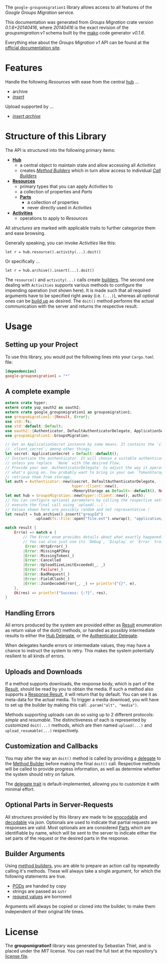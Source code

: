<!---
DO NOT EDIT !
This file was generated automatically from 'src/mako/api/README.md.mako'
DO NOT EDIT !
-->
The `google-groupsmigration1` library allows access to all features of the *Google Groups Migration* service.

This documentation was generated from *Groups Migration* crate version *0.1.6+20140416*, where *20140416* is the exact revision of the *groupsmigration:v1* schema built by the [mako](http://www.makotemplates.org/) code generator *v0.1.6*.

Everything else about the *Groups Migration* *v1* API can be found at the
[official documentation site](https://developers.google.com/google-apps/groups-migration/).
# Features

Handle the following *Resources* with ease from the central [hub](http://byron.github.io/google-apis-rs/google_groupsmigration1/struct.GroupsMigration.html) ... 

* archive
 * [*insert*](http://byron.github.io/google-apis-rs/google_groupsmigration1/struct.ArchiveInsertCall.html)


Upload supported by ...

* [*insert archive*](http://byron.github.io/google-apis-rs/google_groupsmigration1/struct.ArchiveInsertCall.html)



# Structure of this Library

The API is structured into the following primary items:

* **[Hub](http://byron.github.io/google-apis-rs/google_groupsmigration1/struct.GroupsMigration.html)**
    * a central object to maintain state and allow accessing all *Activities*
    * creates [*Method Builders*](http://byron.github.io/google-apis-rs/google_groupsmigration1/trait.MethodsBuilder.html) which in turn
      allow access to individual [*Call Builders*](http://byron.github.io/google-apis-rs/google_groupsmigration1/trait.CallBuilder.html)
* **[Resources](http://byron.github.io/google-apis-rs/google_groupsmigration1/trait.Resource.html)**
    * primary types that you can apply *Activities* to
    * a collection of properties and *Parts*
    * **[Parts](http://byron.github.io/google-apis-rs/google_groupsmigration1/trait.Part.html)**
        * a collection of properties
        * never directly used in *Activities*
* **[Activities](http://byron.github.io/google-apis-rs/google_groupsmigration1/trait.CallBuilder.html)**
    * operations to apply to *Resources*

All *structures* are marked with applicable traits to further categorize them and ease browsing.

Generally speaking, you can invoke *Activities* like this:

```Rust,ignore
let r = hub.resource().activity(...).doit()
```

Or specifically ...

```ignore
let r = hub.archive().insert(...).doit()
```

The `resource()` and `activity(...)` calls create [builders][builder-pattern]. The second one dealing with `Activities` 
supports various methods to configure the impending operation (not shown here). It is made such that all required arguments have to be 
specified right away (i.e. `(...)`), whereas all optional ones can be [build up][builder-pattern] as desired.
The `doit()` method performs the actual communication with the server and returns the respective result.

# Usage

## Setting up your Project

To use this library, you would put the following lines into your `Cargo.toml` file:

```toml
[dependencies]
google-groupsmigration1 = "*"
```

## A complete example

```Rust
extern crate hyper;
extern crate yup_oauth2 as oauth2;
extern crate google_groupsmigration1 as groupsmigration1;
use groupsmigration1::{Result, Error};
use std::fs;
use std::default::Default;
use oauth2::{Authenticator, DefaultAuthenticatorDelegate, ApplicationSecret, MemoryStorage};
use groupsmigration1::GroupsMigration;

// Get an ApplicationSecret instance by some means. It contains the `client_id` and 
// `client_secret`, among other things.
let secret: ApplicationSecret = Default::default();
// Instantiate the authenticator. It will choose a suitable authentication flow for you, 
// unless you replace  `None` with the desired Flow.
// Provide your own `AuthenticatorDelegate` to adjust the way it operates and get feedback about 
// what's going on. You probably want to bring in your own `TokenStorage` to persist tokens and
// retrieve them from storage.
let auth = Authenticator::new(&secret, DefaultAuthenticatorDelegate,
                              hyper::Client::new(),
                              <MemoryStorage as Default>::default(), None);
let mut hub = GroupsMigration::new(hyper::Client::new(), auth);
// You can configure optional parameters by calling the respective setters at will, and
// execute the final call using `upload(...)`.
// Values shown here are possibly random and not representative !
let result = hub.archive().insert("groupId")
             .upload(fs::File::open("file.ext").unwrap(), "application/octet-stream".parse().unwrap());

match result {
    Err(e) => match e {
        // The Error enum provides details about what exactly happened.
        // You can also just use its `Debug`, `Display` or `Error` traits
         Error::HttpError(_)
        |Error::MissingAPIKey
        |Error::MissingToken(_)
        |Error::Cancelled
        |Error::UploadSizeLimitExceeded(_, _)
        |Error::Failure(_)
        |Error::BadRequest(_)
        |Error::FieldClash(_)
        |Error::JsonDecodeError(_, _) => println!("{}", e),
    },
    Ok(res) => println!("Success: {:?}", res),
}

```
## Handling Errors

All errors produced by the system are provided either as [Result](http://byron.github.io/google-apis-rs/google_groupsmigration1/enum.Result.html) enumeration as return value of 
the doit() methods, or handed as possibly intermediate results to either the 
[Hub Delegate](http://byron.github.io/google-apis-rs/google_groupsmigration1/trait.Delegate.html), or the [Authenticator Delegate](http://byron.github.io/google-apis-rs/google_groupsmigration1/../yup-oauth2/trait.AuthenticatorDelegate.html).

When delegates handle errors or intermediate values, they may have a chance to instruct the system to retry. This 
makes the system potentially resilient to all kinds of errors.

## Uploads and Downloads
If a method supports downloads, the response body, which is part of the [Result](http://byron.github.io/google-apis-rs/google_groupsmigration1/enum.Result.html), should be
read by you to obtain the media.
If such a method also supports a [Response Result](http://byron.github.io/google-apis-rs/google_groupsmigration1/trait.ResponseResult.html), it will return that by default.
You can see it as meta-data for the actual media. To trigger a media download, you will have to set up the builder by making
this call: `.param("alt", "media")`.

Methods supporting uploads can do so using up to 2 different protocols: 
*simple* and *resumable*. The distinctiveness of each is represented by customized 
`doit(...)` methods, which are then named `upload(...)` and `upload_resumable(...)` respectively.

## Customization and Callbacks

You may alter the way an `doit()` method is called by providing a [delegate](http://byron.github.io/google-apis-rs/google_groupsmigration1/trait.Delegate.html) to the 
[Method Builder](http://byron.github.io/google-apis-rs/google_groupsmigration1/trait.CallBuilder.html) before making the final `doit()` call. 
Respective methods will be called to provide progress information, as well as determine whether the system should 
retry on failure.

The [delegate trait](http://byron.github.io/google-apis-rs/google_groupsmigration1/trait.Delegate.html) is default-implemented, allowing you to customize it with minimal effort.

## Optional Parts in Server-Requests

All structures provided by this library are made to be [enocodable](http://byron.github.io/google-apis-rs/google_groupsmigration1/trait.RequestValue.html) and 
[decodable](http://byron.github.io/google-apis-rs/google_groupsmigration1/trait.ResponseResult.html) via *json*. Optionals are used to indicate that partial requests are responses 
are valid.
Most optionals are are considered [Parts](http://byron.github.io/google-apis-rs/google_groupsmigration1/trait.Part.html) which are identifiable by name, which will be sent to 
the server to indicate either the set parts of the request or the desired parts in the response.

## Builder Arguments

Using [method builders](http://byron.github.io/google-apis-rs/google_groupsmigration1/trait.CallBuilder.html), you are able to prepare an action call by repeatedly calling it's methods.
These will always take a single argument, for which the following statements are true.

* [PODs][wiki-pod] are handed by copy
* strings are passed as `&str`
* [request values](http://byron.github.io/google-apis-rs/google_groupsmigration1/trait.RequestValue.html) are borrowed

Arguments will always be copied or cloned into the builder, to make them independent of their original life times.

[wiki-pod]: http://en.wikipedia.org/wiki/Plain_old_data_structure
[builder-pattern]: http://en.wikipedia.org/wiki/Builder_pattern
[google-go-api]: https://github.com/google/google-api-go-client

# License
The **groupsmigration1** library was generated by Sebastian Thiel, and is placed 
under the *MIT* license.
You can read the full text at the repository's [license file][repo-license].

[repo-license]: https://github.com/Byron/google-apis-rs/LICENSE.md
